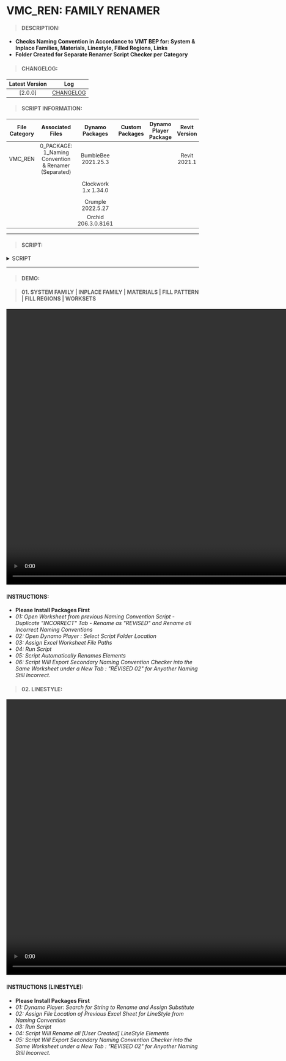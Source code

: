 # VMC_REN: FAMILY RENAMER

> #### DESCRIPTION: 
- **Checks Naming Convention in Accordance to VMT BEP for: System & Inplace Families, Materials, Linestyle, Filled Regions, Links**
- **Folder Created for Separate Renamer Script Checker per Category**

> #### CHANGELOG:

| Latest Version | Log |
| :-------: | :----: | 
|[2.0.0] | [CHANGELOG](/_scripts/_project/263_VMC/RENAMER/changelog/VMC_REN_FamilyRenamer.md) |

> #### SCRIPT INFORMATION: 

| File Category| Associated Files | Dynamo Packages | Custom Packages | Dynamo Player Package | Revit Version | Author | Reviewed By | File Name & Location 
| :-------: | :----: | :---: | :---: | :---: | :---: | :---: | :--: | :--: |
| VMC_REN | 0_PACKAGE: 1_Naming Convention & Renamer (Separated) | BumbleBee 2021.25.3| | | Revit 2021.1 |Cathrine Macabuhay | | VMC_REN_FamilyRenamer
|         |  | Clockwork 1.x 1.34.0| | | | | | (https://bimcapcom.sharepoint.com/:f:/s/BCP-Main/EsoDgNEM_W5HpCEI7KjA8BIB6x673ndlz01-eGqQ6ABqcA?e=8UWhY6)
|         |  | Crumple 2022.5.27   |
|         |  | Orchid 206.3.0.8161|
----------------------------------------------------------------
> #### SCRIPT: 

<details>
<summary>SCRIPT</summary>
<img src="/_scripts/_project/263_VMC/RENAMER/images/VMC_REN_FamilyRenamer.png">
</details>

------------------------------------------------------------------------------

> #### DEMO: 

> #### 01. SYSTEM FAMILY | INPLACE FAMILY | MATERIALS | FILL PATTERN | FILL REGIONS | WORKSETS

<video width="1280" height="720" controls>
 <source src="/_scripts/_project/263_VMC/RENAMER/demo/VMC_REN_FamilyRenamer.mp4" type="video/mp4">
</video>

#### INSTRUCTIONS: 
- **Please Install Packages First**
- *01: Open Worksheet from previous Naming Convention Script - Duplicate "INCORRECT" Tab - Rename as "REVISED" and Rename all Incorrect Naming Conventions*
- *02: Open Dynamo Player : Select Script Folder Location*
- *03: Assign Excel Worksheet File Paths*
- *04: Run Script*
- *05: Script Automatically Renames Elements*
- *06: Script Will Export Secondary Naming Convention Checker into the Same Worksheet under a New Tab : "REVISED 02" for Anyother Naming Still Incorrect.*


> #### 02. LINESTYLE:

<video width="1280" height="720" controls>
 <source src="/_scripts/_project/263_VMC/RENAMER/demo/VMC_REN_FamilyRenamer_LineStyles.mp4" type="video/mp4">
</video>

#### INSTRUCTIONS [LINESTYLE]: 
- **Please Install Packages First**
- *01: Dynamo Player: Search for String to Rename and Assign Substitute*
- *02: Assign File Location of Previous Excel Sheet for LineStyle from Naming Convention*
- *03: Run Script*
- *04: Script Will Rename all [User Created] LineStyle Elements*
- *05: Script Will Export Secondary Naming Convention Checker into the Same Worksheet under a New Tab : "REVISED 02" for Anyother Naming Still Incorrect.*
